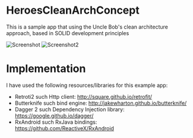 # HeroesCleanArchConcept
This is a sample app that using the Uncle Bob's clean architecture approach, based in SOLID development principles

![Screenshot](https://i.imgur.com/vl3FMFs.png)
![Screenshot2](https://i.imgur.com/95i2HOg.png)

# Implementation
I have used the following resources/libraries for this example app:
- Retroti2 such Http client: http://square.github.io/retrofit/
- Butterknife such bind engine: http://jakewharton.github.io/butterknife/
- Dagger 2 such Dependency Injection library: https://google.github.io/dagger/
- RxAndroid such RxJava bindings: https://github.com/ReactiveX/RxAndroid





